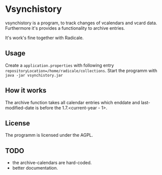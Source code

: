 # Vsynchistory
vsynchistory is a program, to track changes of vcalendars and vcard data.
Furthermore it's provides a functionality to archive entries.

It's work's fine together with Radicale.

## Usage
Create a `application.properties` with following entry
`repositoryLocation=/home/radicale/collections`.
Start the programm with
`java -jar vsynchistory.jar`

## How it works
The archive function takes all calendar entries which enddate and
last-modified-date is before the 1.7.<current-year - 1>.

## License
The programm is licensed under the AGPL.

## TODO
- the archive-calendars are hard-coded.
- better documentation.
